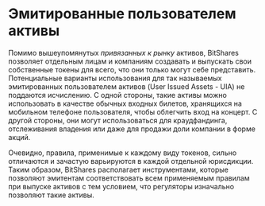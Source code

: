 # Эмитированные пользователем активы

Помимо вышеупомянутых *привязанных к рынку* активов, BitShares позволяет отдельным лицам и компаниям создавать и выпускать свои собственные токены для всего, что они только могут себе представить. Потенциальные варианты использования для так называемых эмитированных пользователем активов (User Issued Assets - UIA) не поддаются исчислению. С одной стороны, такие активы можно использовать в качестве обычных входных билетов, хранящихся на мобильном телефоне пользователя, чтобы облегчить вход на концерт. С другой стороны, они могут использоваться для краудфандинга, отслеживания владения или даже для продажи доли компании в форме акций.

Очевидно, правила, применимые к каждому виду токенов, сильно отличаются и зачастую варьируются в каждой отдельной юрисдикции. Таким образом, BitShares располагает инструментами, которые позволяют эмитентам соответствовать всем применяемым правилам при выпуске активов с тем условием, что регуляторы изначально позволяют такие активы.